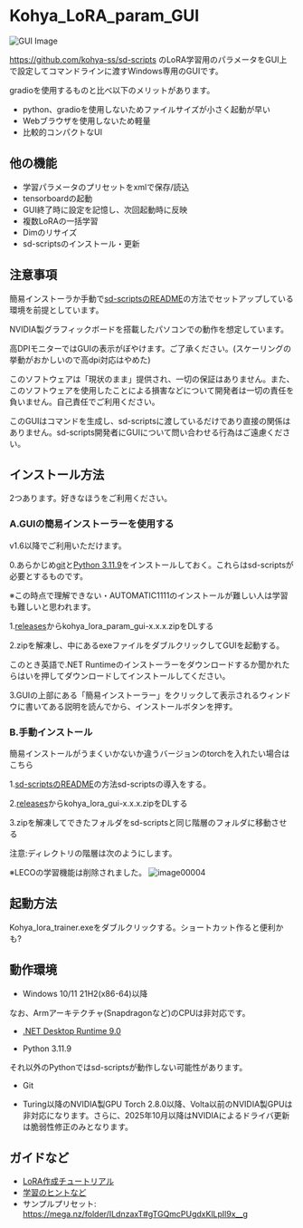 # Kohya_LoRA_param_GUI

![GUI Image](https://github.com/RedRayz/Kohya_lora_param_gui/assets/71994877/621d1c16-d77e-4520-9f58-c374ca0b5cc3)


https://github.com/kohya-ss/sd-scripts のLoRA学習用のパラメータをGUI上で設定してコマンドラインに渡すWindows専用のGUIです。

gradioを使用するものと比べ以下のメリットがあります。
- python、gradioを使用しないためファイルサイズが小さく起動が早い
- Webブラウザを使用しないため軽量
- 比較的コンパクトなUI

## 他の機能
* 学習パラメータのプリセットをxmlで保存/読込
* tensorboardの起動
* GUI終了時に設定を記憶し、次回起動時に反映
* 複数LoRAの一括学習
* Dimのリサイズ
* sd-scriptsのインストール・更新

## 注意事項
簡易インストーラか手動で[sd-scriptsのREADME](https://github.com/kohya-ss/sd-scripts/blob/main/README-ja.md)の方法でセットアップしている環境を前提としています。

NVIDIA製グラフィックボードを搭載したパソコンでの動作を想定しています。

高DPIモニターではGUIの表示がぼやけます。ご了承ください。(スケーリングの挙動がおかしいので高dpi対応はやめた)

このソフトウェアは「現状のまま」提供され、一切の保証はありません。また、このソフトウェアを使用したことによる損害などについて開発者は一切の責任を負いません。自己責任でご利用ください。

このGUIはコマンドを生成し、sd-scriptsに渡しているだけであり直接の関係はありません。sd-scripts開発者にGUIについて問い合わせる行為はご遠慮ください。


## インストール方法

2つあります。好きなほうをご利用ください。

### A.GUIの簡易インストーラーを使用する
v1.6以降でご利用いただけます。

0.あらかじめ[git](https://git-scm.com/downloads/win)と[Python 3.11.9](https://www.python.org/ftp/python/3.11.9/python-3.11.9-amd64.exe)をインストールしておく。これらはsd-scriptsが必要とするものです。

※この時点で理解できない・AUTOMATIC1111のインストールが難しい人は学習も難しいと思われます。

1.[releases](https://github.com/RedRayz/Kohya_lora_param_gui/releases)からkohya_lora_param_gui-x.x.x.zipをDLする

2.zipを解凍し、中にあるexeファイルをダブルクリックしてGUIを起動する。

このとき英語で.NET Runtimeのインストーラーをダウンロードするか聞かれたらはいを押してダウンロードしてインストールしてください。

3.GUIの上部にある「簡易インストーラー」をクリックして表示されるウィンドウに書いてある説明を読んでから、インストールボタンを押す。

### B.手動インストール
簡易インストールがうまくいかないか違うバージョンのtorchを入れたい場合はこちら

1.[sd-scriptsのREADME](https://github.com/kohya-ss/sd-scripts/blob/main/README-ja.md)の方法sd-scriptsの導入をする。

2.[releases](https://github.com/RedRayz/Kohya_lora_param_gui/releases)からkohya_lora_gui-x.x.x.zipをDLする

3.zipを解凍してできたフォルダをsd-scriptsと同じ階層のフォルダに移動させる

注意:ディレクトリの階層は次のようにします。

※LECOの学習機能は削除されました。
![image00004](https://github.com/RedRayz/Kohya_lora_param_gui/assets/71994877/9e078566-217e-4a45-b65a-b49014c2d680)


## 起動方法
Kohya_lora_trainer.exeをダブルクリックする。ショートカット作ると便利かも?

## 動作環境
* Windows 10/11 21H2(x86-64)以降

なお、Armアーキテクチャ(Snapdragonなど)のCPUは非対応です。

* [.NET Desktop Runtime 9.0](https://dotnet.microsoft.com/ja-jp/download/dotnet/thank-you/runtime-desktop-9.0.3-windows-x64-installer)

* Python 3.11.9

それ以外のPythonではsd-scriptsが動作しない可能性があります。

* Git

* Turing以降のNVIDIA製GPU
Torch 2.8.0以降、Volta以前のNVIDIA製GPUは非対応になります。さらに、2025年10月以降はNVIDIAによるドライバ更新は脆弱性修正のみとなります。

## ガイドなど

* [LoRA作成チュートリアル](https://note.com/redrayz/n/n05e93566e562)
* [学習のヒントなど](./docs/tips.md)
* サンプルプリセット: https://mega.nz/folder/ILdnzaxT#gTGQmcPUgdxKlLpIl9x__g
